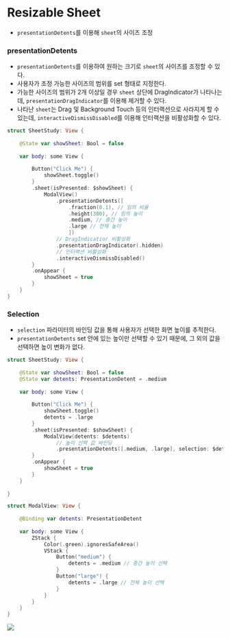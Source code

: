 # Resizable Sheet
- `presentationDetents`를 이용해 `sheet`의 사이즈 조정

### presentationDetents
- `presentationDetents`를 이용하여 원하는 크기로 `sheet`의 사이즈를 조정할 수 있다.
- 사용자가 조정 가능한 사이즈의 범위를 set 형태로 지정한다.
- 가능한 사이즈의 범위가 2개 이상일 경우 `sheet` 상단에 DragIndicator가 나타나는데, `presentationDragIndicator`를 이용해 제거할 수 있다.
- 나타난 `sheet`는 Drag 및 Background Touch 등의 인터랙션으로 사라지게 할 수 있는데, `interactiveDismissDisabled`를 이용해 인터랙션을 비활성화할 수 있다.
```swift
struct SheetStudy: View {
    
    @State var showSheet: Bool = false
    
    var body: some View {
        
        Button("Click Me") {
            showSheet.toggle()
        }
        .sheet(isPresented: $showSheet) {
            ModalView()
                .presentationDetents([
                    .fraction(0.1), // 임의 비율
                    .height(300), // 임의 높이
                    .medium, // 중간 높이
                    .large // 전체 높이
                    ])
                // DragIndicatior 비활성화
                .presentationDragIndicator(.hidden)
                // 인터랙션 비활성화
                .interactiveDismissDisabled()
        }
        .onAppear {
            showSheet = true
        }
    }
}
```

### Selection
- `selection` 파라미터의 바인딩 값을 통해 사용자가 선택한 화면 높이를 추적한다.
- `presentationDetents` set 안에 있는 높이만 선택할 수 있기 때문에, 그 외의 값을 선택하면 높이 변화가 없다.
```swift
struct SheetStudy: View {
    
    @State var showSheet: Bool = false
    @State var detents: PresentationDetent = .medium
    
    var body: some View {
        
        Button("Click Me") {
            showSheet.toggle()
            detents = .large
        }
        .sheet(isPresented: $showSheet) {
            ModalView(detents: $detents)
                // 높이 선택 값 바인딩
                .presentationDetents([.medium, .large], selection: $detents)
        }
        .onAppear {
            showSheet = true
        }
    }
    
}

struct ModalView: View {
    
    @Binding var detents: PresentationDetent
    
    var body: some View {
        ZStack {
            Color(.green).ignoresSafeArea()
            VStack {
                Button("medium") {
                    detents = .medium // 중간 높이 선택
                }
                Button("large") {
                    detents = .large // 전체 높이 선택
                }
            }
        }
    }
}
```
![](https://velog.velcdn.com/images/snack/post/1abf0c3b-eba5-4ce3-b0f8-76cfeb4a0198/image.png)
